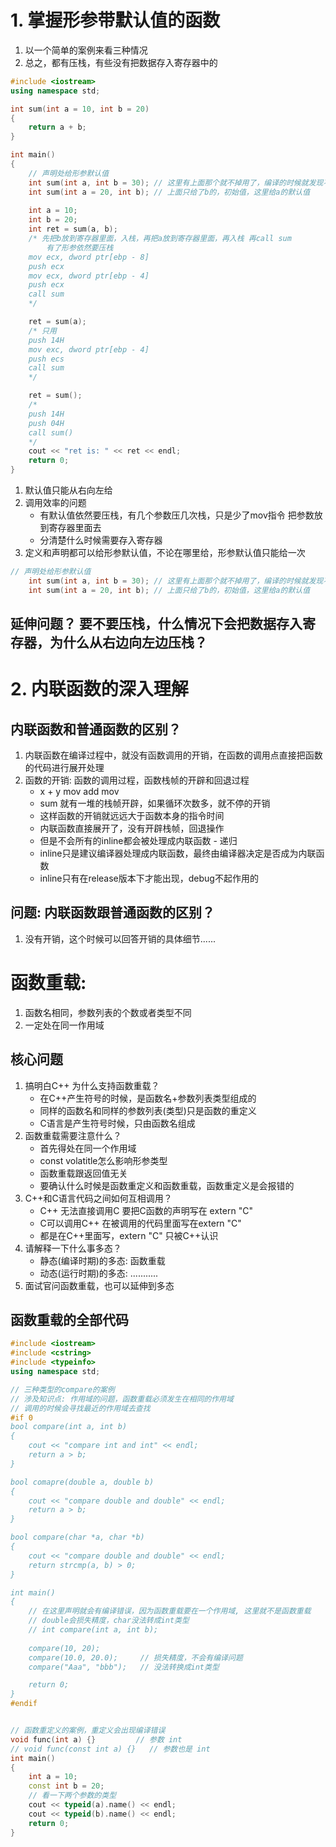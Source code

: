 # 1. 掌握形参带默认值的函数
1. 以一个简单的案例来看三种情况
2. 总之，都有压栈，有些没有把数据存入寄存器中的
```cpp
#include <iostream>
using namespace std;

int sum(int a = 10, int b = 20)
{
    return a + b;
}

int main()
{
    // 声明处给形参默认值
    int sum(int a, int b = 30); // 这里有上面那个就不掉用了，编译的时候就发现不了这个错误
    int sum(int a = 20, int b); // 上面只给了b的，初始值，这里给a的默认值
    
    int a = 10;
    int b = 20;
    int ret = sum(a, b);
    /* 先把b放到寄存器里面，入栈，再把a放到寄存器里面，再入栈 再call sum
        有了形参依然要压栈
    mov ecx, dword ptr[ebp - 8]
    push ecx
    mov ecx, dword ptr[ebp - 4]
    push ecx
    call sum
    */

    ret = sum(a);
    /* 只用
    push 14H 
    mov exc, dword ptr[ebp - 4]
    push ecs
    call sum
    */

    ret = sum();
    /*
    push 14H
    push 04H
    call sum()
    */
    cout << "ret is: " << ret << endl;
    return 0;
}
```
1. 默认值只能从右向左给
2. 调用效率的问题
     - 有默认值依然要压栈，有几个参数压几次栈，只是少了mov指令 把参数放到寄存器里面去
     - 分清楚什么时候需要存入寄存器
3. 定义和声明都可以给形参默认值，不论在哪里给，形参默认值只能给一次
```cpp
// 声明处给形参默认值
    int sum(int a, int b = 30); // 这里有上面那个就不掉用了，编译的时候就发现不了这个错误
    int sum(int a = 20, int b); // 上面只给了b的，初始值，这里给a的默认值
```

## 延伸问题？ 要不要压栈，什么情况下会把数据存入寄存器，为什么从右边向左边压栈？

# 2. 内联函数的深入理解
## 内联函数和普通函数的区别？
1. 内联函数在编译过程中，就没有函数调用的开销，在函数的调用点直接把函数的代码进行展开处理
2. 函数的开销: 函数的调用过程，函数栈帧的开辟和回退过程
   - x + y  mov add mov 
   - sum 就有一堆的栈帧开辟，如果循环次数多，就不停的开销
   - 这样函数的开销就远远大于函数本身的指令时间
   - 内联函数直接展开了，没有开辟栈帧，回退操作
   - 但是不会所有的inline都会被处理成内联函数 - 递归
   - inline只是建议编译器处理成内联函数，最终由编译器决定是否成为内联函数
   - inline只有在release版本下才能出现，debug不起作用的
## 问题: 内联函数跟普通函数的区别？
  1. 没有开销，这个时候可以回答开销的具体细节......

# 函数重载: 
1. 函数名相同，参数列表的个数或者类型不同
2. 一定处在同一作用域

## 核心问题
1. 搞明白C++ 为什么支持函数重载？
   - 在C++产生符号的时候，是函数名+参数列表类型组成的
   - 同样的函数名和同样的参数列表(类型)只是函数的重定义
   - C语言是产生符号时候，只由函数名组成
2. 函数重载需要注意什么？
   - 首先得处在同一个作用域
   - const volatitle怎么影响形参类型
   - 函数重载跟返回值无关
   - 要确认什么时候是函数重定义和函数重载，函数重定义是会报错的
1. C++和C语言代码之间如何互相调用？
    - C++ 无法直接调用C 要把C函数的声明写在 extern "C"
    - C可以调用C++ 在被调用的代码里面写在extern "C"
    - 都是在C++里面写，extern "C" 只被C++认识
2. 请解释一下什么事多态？
   - 静态(编译时期)的多态: 函数重载  
   - 动态(运行时期)的多态: ...........
3. 面试官问函数重载，也可以延伸到多态

## 函数重载的全部代码
```cpp
#include <iostream>
#include <cstring>
#include <typeinfo>
using namespace std;

// 三种类型的compare的案例
// 涉及知识点: 作用域的问题，函数重载必须发生在相同的作用域
// 调用的时候会寻找最近的作用域去查找
#if 0
bool compare(int a, int b)
{
    cout << "compare int and int" << endl;
    return a > b;
}

bool comapre(double a, double b)
{
    cout << "compare double and double" << endl;
    return a > b;
}

bool compare(char *a, char *b)
{
    cout << "compare double and double" << endl;
    return strcmp(a, b) > 0;
}

int main() 
{   
    // 在这里声明就会有编译错误，因为函数重载要在一个作用域, 这里就不是函数重载
    // double会损失精度，char没法转成int类型
    // int compare(int a, int b); 
    
    compare(10, 20);
    compare(10.0, 20.0);     // 损失精度，不会有编译问题
    compare("Aaa", "bbb");   // 没法转换成int类型

    return 0;
}
#endif


// 函数重定义的案例，重定义会出现编译错误
void func(int a) {}         // 参数 int
// void func(const int a) {}   // 参数也是 int
int main()
{
    int a = 10;
    const int b = 20;
    // 看一下两个参数的类型
    cout << typeid(a).name() << endl;
    cout << typeid(b).name() << endl;
    return 0;
}
```


```


